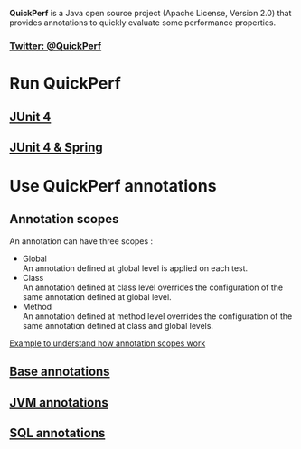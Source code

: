 **QuickPerf** is a Java open source project (Apache License, Version 2.0) that provides annotations to quickly evaluate some performance properties. <br>

### [Twitter: @QuickPerf](https://twitter.com/quickperf)

# Run QuickPerf
## [JUnit 4](https://github.com/quick-perf/doc/wiki/JUnit-4)
## [JUnit 4 & Spring](https://github.com/quick-perf/doc/wiki/JUnit-4--&-Spring)

# Use QuickPerf annotations
## Annotation scopes
An annotation can have three scopes :
* Global <br>
An annotation defined at global level is applied on each test.
* Class <br>
An annotation defined at class level overrides the configuration of the same annotation defined at global level.
* Method <br>
An annotation defined at method level overrides the configuration of the same annotation defined at class and global levels.

[Example to understand how annotation scopes work](https://github.com/quick-perf/doc/wiki/Example-to-understand-how-annotation-scopes-work) 

## [Base annotations](https://github.com/quick-perf/doc/wiki/base-annotations)
## [JVM annotations](https://github.com/quick-perf/doc/wiki/JVM-annotations)
## [SQL annotations](https://github.com/quick-perf/doc/wiki/SQL-annotations)